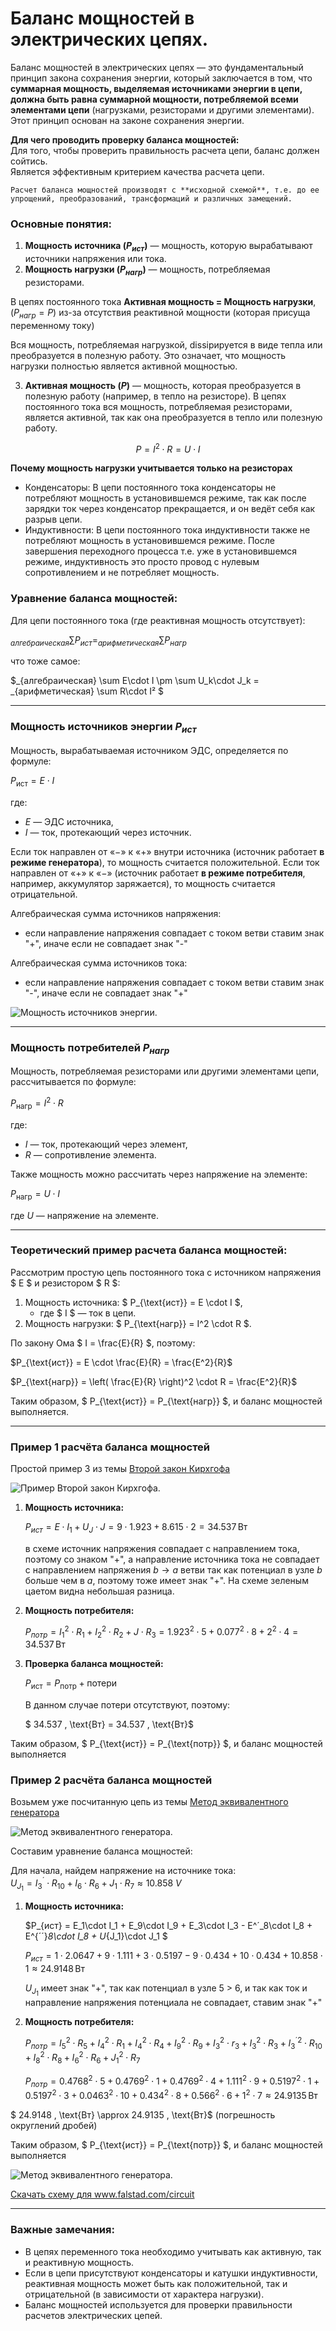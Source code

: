 # Баланс мощностей в электрических цепях.

Баланс мощностей в электрических цепях — это фундаментальный принцип закона сохранения энергии, который заключается в том, что **суммарная мощность, выделяемая источниками энергии в цепи, должна быть равна суммарной мощности, потребляемой всеми элементами цепи** (нагрузками, резисторами и другими элементами). Этот принцип основан на законе сохранения энергии.

**Для чего проводить проверку баланса мощностей:**<br>
Для того, чтобы проверить правильность расчета цепи, баланс должен сойтись.<br> Является эффективным критерием качества расчета цепи.

```admonish info
Расчет баланса мощностей производят с **исходной схемой**, т.е. до ее упрощений, преобразований, трансформаций и различных замещений.
```

### Основные понятия:
1. **Мощность источника ($P_{ист}$)** — мощность, которую вырабатывают источники напряжения или тока.
2. **Мощность нагрузки ($P_{нагр}$)** — мощность, потребляемая резисторами.

В цепях постоянного тока **Активная мощность = Мощность нагрузки**, ($P_{нагр}=P$) из-за отсутствия реактивной мощности (которая присуща переменному току)

Вся мощность, потребляемая нагрузкой, dissipируется в виде тепла или преобразуется в полезную работу. Это означает, что мощность нагрузки полностью является активной мощностью.

3. **Активная мощность ($P$)** — мощность, которая преобразуется в полезную работу (например, в тепло на резисторе). В цепях постоянного тока вся мощность, потребляемая резисторами, является активной, так как она преобразуется в тепло или полезную работу. 

$$P=I^2\cdot R=U\cdot I$$

**Почему мощность нагрузки учитывается только на резисторах**
- Конденсаторы: В цепи постоянного тока конденсаторы не потребляют мощность в установившемся режиме, так как после зарядки ток через конденсатор прекращается, и он ведёт себя как разрыв цепи.
- Индуктивности: В цепи постоянного тока индуктивности также не потребляют мощность в установившемся режиме. После завершения переходного процесса т.е. уже в установившемся режиме, индуктивность это просто провод с нулевым сопротивлением и не потребляет мощность.

### Уравнение баланса мощностей:

Для цепи постоянного тока (где реактивная мощность отсутствует):
 
$_{алгебраическая} \sum P_{ист} = _{арифметическая} \sum P_{нагр}$
 
что тоже самое:

$_{алгебраическая} \sum E\cdot I \pm \sum U_k\cdot J_k =  _{арифметическая} \sum R\cdot I² $

---
### Мощность источников энергии $P_{ист}$
Мощность, вырабатываемая источником ЭДС, определяется по формуле:

$P_{\text{ист}} = E \cdot I$
 
где:
- $E$ — ЭДС источника,
- $I$ — ток, протекающий через источник.

Если ток направлен от «$-$» к «$+$» внутри источника (источник работает **в режиме генератора**), то мощность считается положительной. Если ток направлен от «$+$» к «$-$» (источник работает **в режиме потребителя**, например, аккумулятор заряжается), то мощность считается отрицательной.

Алгебраическая сумма источников напряжения:
- если направление напряжения совпадает с током ветви ставим знак "+", иначе если не совпадает знак "-"

Алгебраическая сумма источников тока:
- если направление напряжения совпадает с током ветви ставим знак "-", иначе если не совпадает знак "+"

![Мощность источников энергии.](../img/119.png "Мощность источников энергии.") 

---
### Мощность потребителей $P_{нагр}$
Мощность, потребляемая резисторами или другими элементами цепи, рассчитывается по формуле:
 
$P_{\text{нагр}} = I^2 \cdot R$
 
где:
- $I$ — ток, протекающий через элемент,
- $R$ — сопротивление элемента.

Также мощность можно рассчитать через напряжение на элементе:
 
$P_{\text{нагр}} = U \cdot I$
 
где $U$ — напряжение на элементе.

---

### Теоретический пример расчета баланса мощностей:
Рассмотрим простую цепь постоянного тока с источником напряжения $ E $ и резистором $ R $:
1. Мощность источника: $ P_{\text{ист}} = E \cdot I $, 
    * где $ I $ — ток в цепи.
2. Мощность нагрузки: $ P_{\text{нагр}} = I^2 \cdot R $.

По закону Ома $ I = \frac{E}{R} $, поэтому:
 
$P_{\text{ист}} = E \cdot \frac{E}{R} = \frac{E^2}{R}$
 
$P_{\text{нагр}} = \left( \frac{E}{R} \right)^2 \cdot R = \frac{E^2}{R}$
 
Таким образом, $ P_{\text{ист}} = P_{\text{нагр}} $, и баланс мощностей выполняется.

---
### Пример 1 расчёта баланса мощностей

Простой пример 3 из темы [Второй закон Кирхгофа](/theories_of_electrical_circuits/lessons/8.html#Пример-3)

![Пример Второй закон Кирхгофа.](../img/38.2.png "Пример Второй закон Кирхгофа.")

1. **Мощность источника:**

    $P_{ист} = E\cdot I_1 + U_{J}\cdot J = 9\cdot 1.923 + 8.615\cdot 2  = 34.537 \, \text{Вт}$
    
    в схеме источник напряжения совпадает с направлением тока, поэтому со знаком "+", 
    а направление источника тока не совпадает с направлением напряжения $b \to a$ ветви так как потенциал в узле $b$ больше чем в $a$, поэтому тоже имеет знак "+". На схеме зеленым цаетом видна небольшая разница.

2. **Мощность потребителя:**
   
   $P_{потр} = I^{2}_1 \cdot R_1 + I^{2}_2 \cdot R_2 + J \cdot R_3 = 1.923^2\cdot 5+ 0.077^2\cdot 8+2^2\cdot 4 = 34.537\, \text{Вт}$

3. **Проверка баланса мощностей:**
   
   $P_{\text{ист}} = P_{\text{потр}} + \text{потери}$
  
   В данном случае потери отсутствуют, поэтому:
   
   $ 34.537 \, \text{Вт} = 34.537 \, \text{Вт}$

Таким образом, $ P_{\text{ист}} = P_{\text{потр}} $, и баланс мощностей выполняется

### Пример 2 расчёта баланса мощностей

Возьмем уже посчитанную цепь из темы [Метод эквивалентного генератора](/theories_of_electrical_circuits/lessons/37.html#Пример-2)

![Метод эквивалентного генератора.](../img/94.png "Метод эквивалентного генератора.") 

Составим уравнение баланса мощностей:

Для начала, найдем напряжение на источнике тока:<br>
$U_{J_1}=I^{´}_3\cdot R_{10} + I_6\cdot R_{6} + J_1\cdot R_{7} \approx 10.858\ V$

1. **Мощность источника:**

    $P_{ист} = E_1\cdot I_1 + E_9\cdot I_9 + E_3\cdot I_3 - E^´_8\cdot I_8 + E^{´´}_8\cdot I_8 + U_{J_1}\cdot J_1 $

    $P_{ист} = 1\cdot 2.0647 + 9\cdot 1.111 + 3\cdot 0.5197 - 9\cdot 0.434 + 10\cdot 0.434 + 10.858\cdot 1 \approx 24.9148\, \text{Вт}$

    $U_{J_1}$ имеет знак "+", так как потенциал в узле 5 > 6, и так как ток и направление напряжения потенциала не совпадает, ставим знак "+"

2. **Мощность потребителя:**

    $P_{потр} = I^{2}_5 \cdot R_5 + I^{2}_4 \cdot R_1 + I^{2}_4\cdot R_4+I^{2}_9\cdot R_9+I^{2}_3\cdot r_3+I^{2}_3\cdot R_3+I^{´2}_3\cdot  R_{10}+I^{2}_8\cdot R_8+I^{2}_6\cdot R_6+J^{2}_1\cdot R_7$

    $P_{потр} = 0.4768^2\cdot 5+0.4769^2\cdot 1+0.4769^2\cdot 4+1.111^2\cdot 9+0.5197^2\cdot 1+0.5197^2\cdot 3+0.0463^2\cdot 10+0.434^2\cdot 8+0.566^2\cdot 6+1^2\cdot 7 \approx 24.9135\, \text{Вт}$

$ 24.9148 \, \text{Вт} \approx 24.9135 \, \text{Вт}$ (погрешность округлений дробей)

Таким образом, $ P_{\text{ист}} = P_{\text{потр}} $, и баланс мощностей выполняется

![Метод эквивалентного генератора.](../img/120.png "Метод эквивалентного генератора.") 
 
<a href="/theories_of_electrical_circuits/falstad/circuitjs-56.txt" download="circuitjs-56.txt">Скачать схему для www.falstad.com/circuit</a>




---

### Важные замечания:
- В цепях переменного тока необходимо учитывать как активную, так и реактивную мощность.
- Если в цепи присутствуют конденсаторы и катушки индуктивности, реактивная мощность может быть как положительной, так и отрицательной (в зависимости от характера нагрузки).
- Баланс мощностей используется для проверки правильности расчетов электрических цепей.

